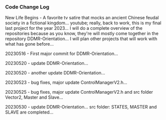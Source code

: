 ### Code Change Log

<p>New Life Begins - A favorite tv satire that mocks an ancient Chinese feudal society in a fictional kingdom... youtube; really, back to work, this is my final last project for the year 2023... I will do a complete overview of the repositories because as you know, they're will mostly come together in the repository DDMR-Orientation... I will plan other projects that will work with what has gone before... </p>
<p>20230516 - First major commit for DDMR-Orientation...</p>
<p>20230520 - update DDMR-Orientation...</p>
<p>20230520 - another update DDMR-Orientation...</p>
<p>20230523 - bug fixes, major update ControlManagerV2.h...</p>
<p>20230525 - bug fixes, major update ControlManagerV2.h and src folder Vector2, Master and Slave... </p>
<p>20230530 - update DDMR-Orientation... src folder: STATES, MASTER and SLAVE are completed...</p>
